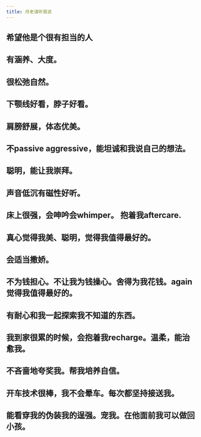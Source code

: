 ```yaml
---
title: 月老请听我说
---
```


## 希望他是个很有担当的人
## 有涵养、大度。
## 很松弛自然。
## 下颚线好看，脖子好看。
## 肩膀舒展，体态优美。
## 不passive aggressive，能坦诚和我说自己的想法。
## 聪明，能让我崇拜。
## 声音低沉有磁性好听。
## 床上很强，会呻吟会whimper。 抱着我aftercare.
###
## 真心觉得我美、聪明，觉得我值得最好的。
## 会适当撒娇。
## 不为钱担心。不让我为钱操心。舍得为我花钱。again觉得我值得最好的。
## 有耐心和我一起探索我不知道的东西。
## 我到家很累的时候，会抱着我recharge。温柔，能治愈我。
## 不吝啬地夸奖我。帮我培养自信。
## 开车技术很棒，我不会晕车。每次都坚持接送我。
## 能看穿我的伪装我的逞强。宠我。在他面前我可以做回小孩。

